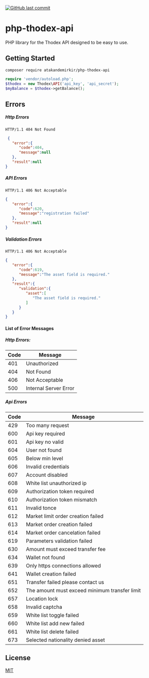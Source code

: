 [![GitHub last commit](https://img.shields.io/github/last-commit/atakandemirkir/php-thodex-api.svg?style=flat-square)](#) 

# php-thodex-api
PHP library for the Thodex API designed to be easy to use.

## Getting Started
    composer require atakandemirkir/php-thodex-api
```php
require 'vendor/autoload.php';
$thodex = new Thodex\API('api_key', 'api_secret');
$myBalance = $thodex->getBalance();
```
## Errors
##### Http Errors
    HTTP/1.1 404 Not Found
```json
 {
   "error":{
      "code":404,
      "message":null
   },
   "result":null
}
```
##### API Errors
    HTTP/1.1 406 Not Acceptable
```json
{
   "error":{
      "code":620,
      "message":"registration failed"
   },
   "result":null
}
```

##### Validation Errors
    HTTP/1.1 406 Not Acceptable
```json
{
   "error":{
      "code":619,
      "message":"The asset field is required."
   },
   "result":{
      "validation":{
         "asset":[
            "The asset field is required."
         ]
      }
   }
}
```

#### List of Error Messages

##### Http Errors:

Code | Message
--- | --- 
401 | Unauthorized
404 | Not Found
406 | Not Acceptable
500 | Internal Server Error

##### Api Errors
Code | Message
--- | ---
429 | Too many request
600 | Api key required
601 | Api key no valid
604 | User not found
605 | Below min level
606 | Invalid credentials
607 | Account disabled
608 | White list unauthorized ip
609 | Authorization token required
610 | Authorization token mismatch
611 | Invalid tonce
612 | Market limit order creation failed
613 | Market order creation failed
614 | Market order cancelation failed
619 | Parameters validation failed
630 | Amount must exceed transfer fee
634 | Wallet not found
639 | Only https connections allowed
641 | Wallet creation failed
651 | Transfer failed please contact us
652 | The amount must exceed minimum transfer limit
657 | Location lock
658 | Invalid captcha
659 | White list toggle failed
660 | White list add new failed
661 | White list delete failed
673 | Selected nationality denied asset

## License
[MIT](https://choosealicense.com/licenses/mit/)